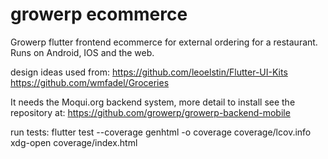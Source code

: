 # growerp ecommerce

Growerp flutter frontend ecommerce for external ordering for a restaurant.
Runs on Android, IOS and the web.

design ideas used from:
https://github.com/leoelstin/Flutter-UI-Kits
https://github.com/wmfadel/Groceries

It needs the Moqui.org backend system, more detail to install see the repository at: https://github.com/growerp/growerp-backend-mobile


run tests:
flutter test --coverage
genhtml -o coverage coverage/lcov.info
xdg-open coverage/index.html


